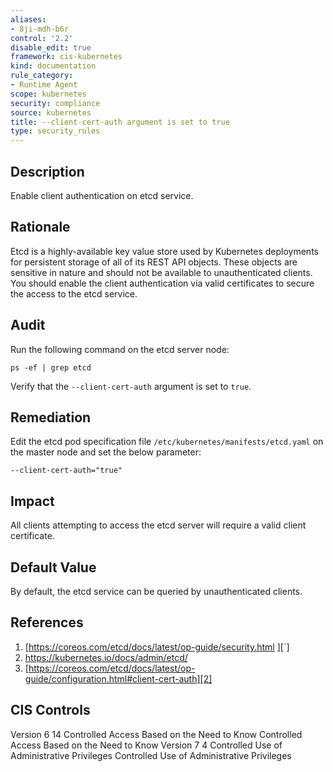 ```yaml
---
aliases:
- 8ji-mdh-b6r
control: '2.2'
disable_edit: true
framework: cis-kubernetes
kind: documentation
rule_category:
- Runtime Agent
scope: kubernetes
security: compliance
source: kubernetes
title: --client-cert-auth argument is set to true
type: security_rules
---
```


## Description

Enable client authentication on etcd service.

## Rationale

Etcd is a highly-available key value store used by Kubernetes deployments for persistent storage of all of its REST API objects. These objects are sensitive in nature and should not be available to unauthenticated clients. You should enable the client authentication via valid certificates to secure the access to the etcd service.

## Audit

Run the following command on the etcd server node:
```
ps -ef | grep etcd
```
Verify that the `--client-cert-auth` argument is set to `true`.

## Remediation

Edit the etcd pod specification file `/etc/kubernetes/manifests/etcd.yaml` on the master node and set the below parameter:

```
--client-cert-auth="true"
```

## Impact

All clients attempting to access the etcd server will require a valid client certificate.

## Default Value

By default, the etcd service can be queried by unauthenticated clients.

## References

1. [https://coreos.com/etcd/docs/latest/op-guide/security.html ][`]
2. [https://kubernetes.io/docs/admin/etcd/ ][1]
3. [https://coreos.com/etcd/docs/latest/op-guide/configuration.html#client-cert-auth][2]

## CIS Controls

Version 6 14 Controlled Access Based on the Need to Know Controlled Access Based on the Need to Know Version 7 4 Controlled Use of Administrative Privileges Controlled Use of Administrative Privileges                

[1]: https://coreos.com/etcd/docs/latest/op-guide/security.html 
[2]: https://kubernetes.io/docs/admin/etcd/ 
[3]: https://coreos.com/etcd/docs/latest/op-guide/configuration.html#client-cert-auth
